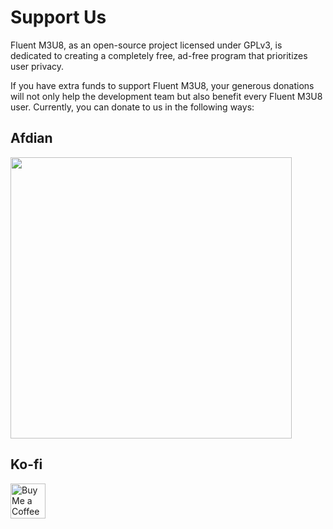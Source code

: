 # Support Us
Fluent M3U8, as an open-source project licensed under GPLv3, is dedicated to creating a completely free, ad-free program that prioritizes user privacy.

If you have extra funds to support Fluent M3U8, your generous donations will not only help the development team but also benefit every Fluent M3U8 user. Currently, you can donate to us in the following ways:

## Afdian
<img src="/img/Afdian.jpg" style="height: 450px"/>

## Ko-fi
<a href='https://ko-fi.com/F1F2INCSV' target='_blank'>
    <img height='36' style='border:0px;height:56px;' src='https://storage.ko-fi.com/cdn/kofi5.png?v=6' border='0' alt='Buy Me a Coffee at ko-fi.com' />
</a>